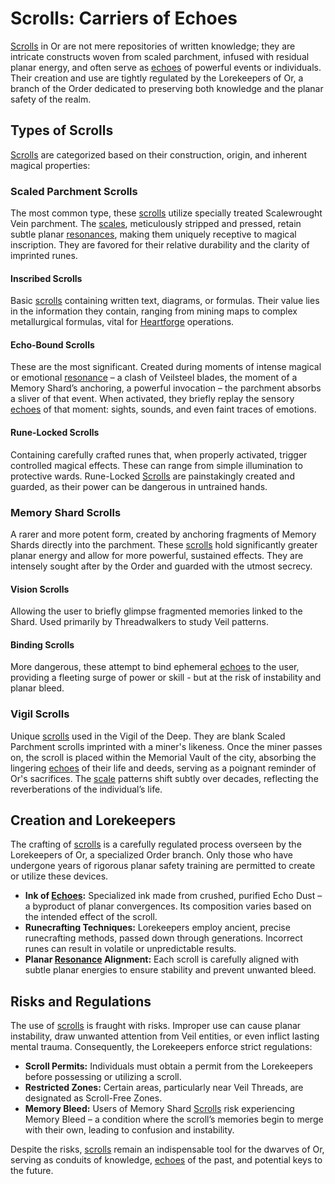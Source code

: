 # Scrolls: Carriers of Echoes

[Scrolls](/raw/20250504/scroll/scrolls.md) in Or are not mere repositories of written knowledge; they are intricate constructs woven from scaled parchment, infused with residual planar energy, and often serve as [echoes](/raw/20250501/soul/echoes.md) of powerful events or individuals. Their creation and use are tightly regulated by the Lorekeepers of Or, a branch of the Order dedicated to preserving both knowledge and the planar safety of the realm.

## Types of Scrolls

[Scrolls](/raw/20250504/scroll/scrolls.md) are categorized based on their construction, origin, and inherent magical properties:

### Scaled Parchment Scrolls

The most common type, these [scrolls](/raw/20250504/scroll/scrolls.md) utilize specially treated Scalewrought Vein parchment. The [scales](/geography/landmark/scale.md), meticulously stripped and pressed, retain subtle planar [resonances](/raw/20250501/resonance/resonance.md), making them uniquely receptive to magical inscription. They are favored for their relative durability and the clarity of imprinted runes.

#### Inscribed Scrolls

Basic [scrolls](/raw/20250504/scroll/scrolls.md) containing written text, diagrams, or formulas. Their value lies in the information they contain, ranging from mining maps to complex metallurgical formulas, vital for [Heartforge](/geography/settlement/city/city-of-or/heartforge.md) operations.

#### Echo-Bound Scrolls

These are the most significant. Created during moments of intense magical or emotional [resonance](/raw/20250501/resonance/resonance.md) – a clash of Veilsteel blades, the moment of a Memory Shard’s anchoring, a powerful invocation – the parchment absorbs a sliver of that event. When activated, they briefly replay the sensory [echoes](/raw/20250501/soul/echoes.md) of that moment: sights, sounds, and even faint traces of emotions.

#### Rune-Locked Scrolls

Containing carefully crafted runes that, when properly activated, trigger controlled magical effects. These can range from simple illumination to protective wards. Rune-Locked [Scrolls](/raw/20250504/scroll/scrolls.md) are painstakingly created and guarded, as their power can be dangerous in untrained hands.

### Memory Shard Scrolls

A rarer and more potent form, created by anchoring fragments of Memory Shards directly into the parchment. These [scrolls](/raw/20250504/scroll/scrolls.md) hold significantly greater planar energy and allow for more powerful, sustained effects. They are intensely sought after by the Order and guarded with the utmost secrecy.

#### Vision Scrolls

Allowing the user to briefly glimpse fragmented memories linked to the Shard. Used primarily by Threadwalkers to study Veil patterns.

#### Binding Scrolls

More dangerous, these attempt to bind ephemeral [echoes](/raw/20250501/soul/echoes.md) to the user, providing a fleeting surge of power or skill - but at the risk of instability and planar bleed.

### Vigil Scrolls

Unique [scrolls](/raw/20250504/scroll/scrolls.md) used in the Vigil of the Deep. They are blank Scaled Parchment scrolls imprinted with a miner's likeness. Once the miner passes on, the scroll is placed within the Memorial Vault of the city, absorbing the lingering [echoes](/raw/20250501/soul/echoes.md) of their life and deeds, serving as a poignant reminder of Or's sacrifices. The [scale](/geography/landmark/scale.md) patterns shift subtly over decades, reflecting the reverberations of the individual’s life.

## Creation and Lorekeepers

The crafting of [scrolls](/raw/20250504/scroll/scrolls.md) is a carefully regulated process overseen by the Lorekeepers of Or, a specialized Order branch. Only those who have undergone years of rigorous planar safety training are permitted to create or utilize these devices.

*   **Ink of [Echoes](/raw/20250501/soul/echoes.md):**  Specialized ink made from crushed, purified Echo Dust – a byproduct of planar convergences. Its composition varies based on the intended effect of the scroll.
*   **Runecrafting Techniques:**  Lorekeepers employ ancient, precise runecrafting methods, passed down through generations. Incorrect runes can result in volatile or unpredictable results.
*   **Planar [Resonance](/raw/20250501/resonance/resonance.md) Alignment:** Each scroll is carefully aligned with subtle planar energies to ensure stability and prevent unwanted bleed.

## Risks and Regulations

The use of [scrolls](/raw/20250504/scroll/scrolls.md) is fraught with risks. Improper use can cause planar instability, draw unwanted attention from Veil entities, or even inflict lasting mental trauma. Consequently, the Lorekeepers enforce strict regulations:

*   **Scroll Permits:**  Individuals must obtain a permit from the Lorekeepers before possessing or utilizing a scroll.
*   **Restricted Zones:**  Certain areas, particularly near Veil Threads, are designated as Scroll-Free Zones.
*   **Memory Bleed:** Users of Memory Shard [Scrolls](/raw/20250504/scroll/scrolls.md) risk experiencing Memory Bleed – a condition where the scroll’s memories begin to merge with their own, leading to confusion and instability. 

Despite the risks, [scrolls](/raw/20250504/scroll/scrolls.md) remain an indispensable tool for the dwarves of Or, serving as conduits of knowledge, [echoes](/raw/20250501/soul/echoes.md) of the past, and potential keys to the future.
